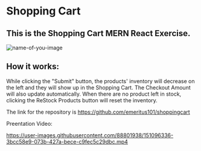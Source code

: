 # Shopping Cart
 
## This is the Shopping Cart MERN React Exercise.


![name-of-you-image](https://github.com/emeritus101/shoppingcart/blob/main/ShoppingCart.JPG)

## How it works: 
While clicking the "Submit" button, the products' inventory will decrease on the left and they will show up in the Shopping Cart.
The Checkout Amount will also update automatically.
When there are no product left in stock, clicking the ReStock Products button will reset the inventory.

The link for the repository is https://github.com/emeritus101/shoppingcart

Preentation Video:


https://user-images.githubusercontent.com/88801938/151096336-3bcc58e9-073b-427a-bece-c9fec5c29dbc.mp4

